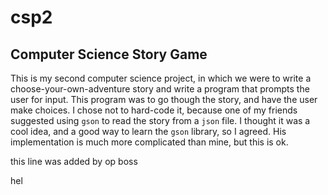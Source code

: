 # csp2
## Computer Science Story Game
This is my second computer science project, in which we were to write a choose-your-own-adventure story and write a program that prompts the user for input. This program was to go though the story, and have the user make choices. I chose not to hard-code it, because one of my friends suggested using `gson` to read the story from a `json` file. I thought it was a cool idea, and a good way to learn the `gson` library, so I agreed. His implementation is much more complicated than mine, but this is ok.

this line was added by op boss


hel
